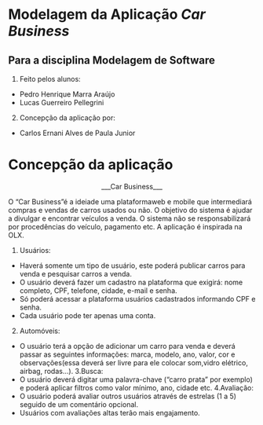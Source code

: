 # Modelagem da Aplicação ___Car Business___

## Para a disciplina Modelagem de Software

1. Feito pelos alunos:
  - Pedro Henrique Marra Araújo
  - Lucas Guerreiro Pellegrini
2. Concepção da aplicação por:
  - Carlos Ernani Alves de Paula Junior
 
 # Concepção da aplicação
 
 <div align="center">___Car Business___</div>
 
 O “Car Business”é a ideiade uma plataformaweb e mobile que intermediará compras e vendas de carros usados ou não. O objetivo do sistema é ajudar a divulgar e encontrar veículos a venda. O sistema não se responsabilizará por procedências do veículo, pagamento etc. A aplicação é inspirada na OLX.
1. Usuários:
  - Haverá somente um tipo de usuário, este poderá publicar carros para venda e pesquisar carros a venda.
  - O usuário deverá fazer um cadastro na plataforma que exigirá: nome completo, CPF, telefone, cidade, e-mail e senha.
  - Só poderá acessar a plataforma usuários cadastrados informando CPF e senha.
  - Cada usuário pode ter apenas uma conta.
2. Automóveis:
  - O usuário terá a opção de adicionar um carro para venda e deverá passar as seguintes informações: marca, modelo, ano, valor, cor e observações(essa deverá ser livre para ele colocar som,vidro elétrico, airbag, rodas...).
3.Busca: 
  - O usuário deverá digitar uma palavra-chave (“carro prata” por exemplo) e poderá aplicar filtros como valor mínimo, ano, cidade etc.
4.Avaliação: 
  - O usuário poderá avaliar outros usuários através de estrelas (1 a 5) seguido de um comentário opcional.
  - Usuários com avaliações altas terão mais engajamento.
